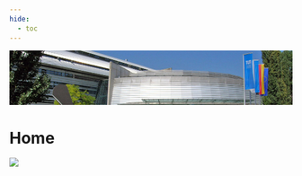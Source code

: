 ```yaml
---
hide:
  - toc
---
```


![2013 Fall Collaboration Meeting](munich2013-header.jpg)

# Home


![ ](munich2013-artscience_ad)
